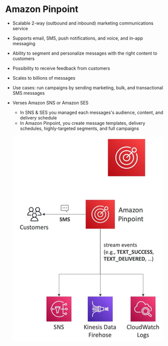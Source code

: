 # Amazon Pinpoint

- Scalable 2-way (outbound and inbound) marketing communications service
- Supports email, SMS, push notifications, and voice, and in-app messaging
- Ability to segment and personalize messages with the right content to customers
- Possibility to receive feedback from customers
- Scales to billions of messages
- Use cases: run campaigns by sending marketing, bulk, and transactional SMS messages
- Verses Amazon SNS or Amazon SES
    - In SNS & SES you managed each messages's audience, content, and delivery schedule
    - In Amazon Pinpoint, you create message templates, delivery schedules, highly-targeted segments, and full campaigns

    ![Alt text](images/pinpoint.png)